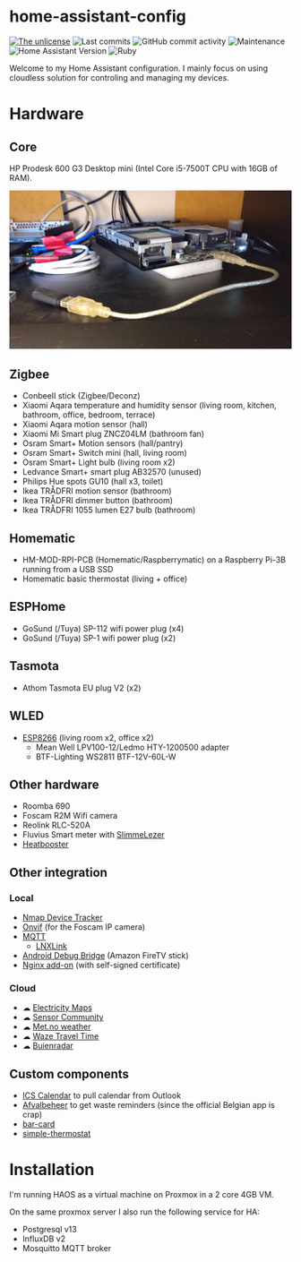 # home-assistant-config
[![The unlicense](https://img.shields.io/github/license/PW999/home-assistant-config)](LICENSE)
![Last commits](https://img.shields.io/github/last-commit/PW999/home-assistant-config)
![GitHub commit activity](https://img.shields.io/github/commit-activity/y/PW999/home-assistant-config)
![Maintenance](https://img.shields.io/maintenance/yes/2023)
![Home Assistant Version](https://img.shields.io/badge/Home%20Assistant%20Version-2023.8-blue)
![Ruby](https://img.shields.io/badge/Made%20with-Ruby-red?logo=ruby)


Welcome to my Home Assistant configuration.
I mainly focus on using cloudless solution for controling and managing my devices.

# Hardware

## Core
HP Prodesk 600 G3 Desktop mini (Intel Core i5-7500T CPU with 16GB of RAM).

![HPProdesk](./doc/img/hpprodesk.jpg)

## Zigbee
* ConbeeII stick (Zigbee/Deconz)
* Xiaomi Aqara temperature and humidity sensor (living room, kitchen, bathroom, office, bedroom, terrace)
* Xiaomi Aqara motion sensor (hall)
* Xiaomi Mi Smart plug ZNCZ04LM (bathroom fan)
* Osram Smart+ Motion sensors (hall/pantry)
* Osram Smart+ Switch mini (hall, living room)
* Osram Smart+ Light bulb (living room x2)
* Ledvance Smart+ smart plug AB32570 (unused)
* Philips Hue spots GU10 (hall x3, toilet)
* Ikea TRÅDFRI motion sensor (bathroom)
* Ikea TRÅDFRI dimmer button (bathroom)
* Ikea TRÅDFRI 1055 lumen E27 bulb (bathroom)

## Homematic
* HM-MOD-RPI-PCB (Homematic/Raspberrymatic) on a Raspberry Pi-3B running from a USB SSD
* Homematic basic thermostat (living + office)

## ESPHome
* GoSund (/Tuya) SP-112 wifi power plug (x4)
* GoSund (/Tuya) SP-1 wifi power plug (x2)

## Tasmota
* Athom Tasmota EU plug V2 (x2)

## WLED
* [ESP8266](doc/img/wled.jpg) (living room x2, office x2)
  * Mean Well LPV100-12/Ledmo HTY-1200500 adapter
  * BTF-Lighting WS2811 BTF-12V-60L-W

## Other hardware
* Roomba 690
* Foscam R2M Wifi camera
* Reolink RLC-520A
* Fluvius Smart meter with [SlimmeLezer](https://www.zuidwijk.com/slimmelezer-smartreader/)
* [Heatbooster](https://www.sdr-engineering.nl/webshop/index.php?route=product/category&path=59_61)

## Other integration
### Local
* [Nmap Device Tracker](https://www.home-assistant.io/integrations/nmap_tracker)
* [Onvif](https://www.home-assistant.io/integrations/onvif) (for the Foscam IP camera)
* [MQTT](https://www.home-assistant.io/integrations/mqtt)
  * [LNXLink](https://bkbilly.github.io/lnxlink/)
* [Android Debug Bridge](https://www.home-assistant.io/integrations/androidtv) (Amazon FireTV stick)
* [Nginx add-on](https://github.com/home-assistant/addons/tree/master/nginx_proxy) (with self-signed certificate)
### Cloud
* ☁ [Electricity Maps](https://www.home-assistant.io/integrations/co2signal)
* ☁ [Sensor Community](https://www.home-assistant.io/integrations/luftdaten)
* ☁ [Met.no weather](https://www.home-assistant.io/integrations/met)
* ☁ [Waze Travel Time](https://www.home-assistant.io/integrations/waze_travel_time)
* ☁ [Buienradar](https://www.home-assistant.io/integrations/buienradar)

## Custom components
* [ICS Calendar](https://github.com/franc6/ics_calendar) to pull calendar from Outlook
* [Afvalbeheer](https://github.com/pippyn/Home-Assistant-Sensor-Afvalbeheer) to get waste reminders (since the official Belgian app is crap)
* [bar-card](https://github.com/custom-cards/bar-card)
* [simple-thermostat](https://github.com/nervetattoo/simple-thermostat)

# Installation
I'm running HAOS as a virtual machine on Proxmox in a 2 core 4GB VM.

On the same proxmox server I also run the following service for HA:
* Postgresql v13
* InfluxDB v2
* Mosquitto MQTT broker